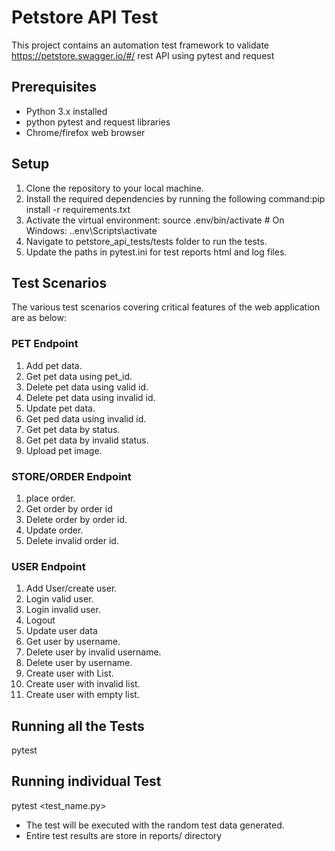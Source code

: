 # Petstore API Test

This project contains an automation test framework to validate https://petstore.swagger.io/#/ rest API  using pytest and request

## Prerequisites

- Python 3.x installed
- python pytest and request libraries
- Chrome/firefox web browser

## Setup

1. Clone the repository to your local machine.
2. Install the required dependencies by running the following command:pip install -r requirements.txt
3. Activate the virtual environment: source .env/bin/activate  # On Windows: .\.env\Scripts\activate
4. Navigate to petstore_api_tests/tests folder to run the tests.
5. Update the paths in pytest.ini for test reports html and log files.


## Test Scenarios

The various test scenarios covering critical features of the web application are as below: 
### PET Endpoint
1.  Add pet data. 
2. Get pet data using pet_id.
3. Delete pet data using valid id.
4. Delete pet data using invalid id.
5. Update pet data.
5. Get ped data using invalid id.
6. Get pet data by status.
7. Get pet data by invalid status.
8. Upload pet image.

### STORE/ORDER Endpoint
1. place order.
2. Get order by order id
3. Delete order by order id.
4. Update order.
5. Delete invalid order id.

### USER Endpoint
1.  Add User/create user.
2. Login valid user.
3. Login invalid user.
4. Logout
5. Update user data
6. Get user by username. 
7. Delete user by invalid username. 
8. Delete user by username.
9. Create user with List.
10. Create user with invalid list.
11. Create user with empty list.

## Running all the Tests
 pytest 

## Running individual Test
 pytest <test_name.py>

- The test will be executed with the random test data generated. 
- Entire test results are store in reports/ directory
